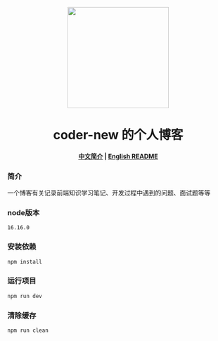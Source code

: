 <p align="center">
  <img width="230" src="https://www.blog.coder-new.cn/logo.svg" style="text-align: center; ">
</p>
<h1 align="center">coder-new 的个人博客</h1>

<h4 align="center">

[中文简介](README-zh.md) | [English README](README.md)

</h4>

### 简介

​ 一个博客有关记录前端知识学习笔记、开发过程中遇到的问题、面试题等等

### node版本

```text
16.16.0
```

### 安装依赖

```bash
npm install
```

### 运行项目

```bash
npm run dev
```

### 清除缓存

```bash
npm run clean
```

